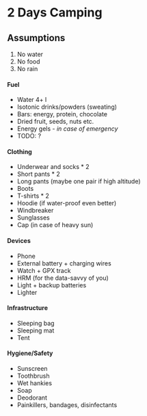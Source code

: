 # 2 Days Camping

## Assumptions
1. No water
2. No food
3. No rain

#### Fuel
- Water 4+ l
- Isotonic drinks/powders (sweating)
- Bars: energy, protein, chocolate
- Dried fruit, seeds, nuts etc.
- Energy gels - _in case of emergency_
- TODO: ?

#### Clothing
- Underwear and socks * 2
- Short pants * 2
- Long pants (maybe one pair if high altitude)
- Boots
- T-shirts * 2
- Hoodie (if water-proof even better)
- Windbreaker
- Sunglasses
- Cap (in case of heavy sun)

#### Devices
- Phone
- External battery + charging wires
- Watch + GPX track
- HRM (for the data-savvy of you)
- Light + backup batteries
- Lighter

#### Infrastructure
- Sleeping bag
- Sleeping mat
- Tent

#### Hygiene/Safety
- Sunscreen
- Toothbrush
- Wet hankies
- Soap
- Deodorant
- Painkillers, bandages, disinfectants